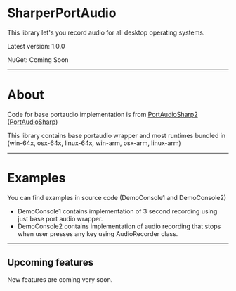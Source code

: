 <h1>SharperPortAudio</h1>
<p>This library let's you record audio for all desktop operating systems.</p>
<p>Latest version: 1.0.0</p>
<p>NuGet: Coming Soon</p>
<hr>
<h1>About</h1>
<p>Code for base portaudio implementation is from <a href="https://github.com/csukuangfj/PortAudioSharp2/tree/master">PortAudioSharp2</a> (<a href="https://github.com/BeaQueen/portaudiosharp">PortAudioSharp</a>)</p>
<p>This library contains base portaudio wrapper and most runtimes bundled in (win-64x, osx-64x, linux-64x, win-arm, osx-arm, linux-arm)</p>
<hr>
<h1>Examples</h1>
<p>You can find examples in source code (DemoConsole1 and DemoConsole2)</p>
<ul>
  <li>DemoConsole1 contains implementation of 3 second recording using just base port audio wrapper.</li>
  <li>DemoConsole2 contains implementation of audio recording that stops when user presses any key using AudioRecorder class.</li>
</ul>
<hr>
<h2>Upcoming features</h1>
<p>New features are coming very soon.</p>
